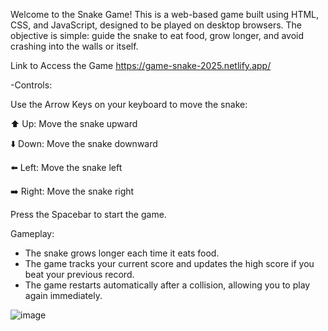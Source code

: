 
Welcome to the Snake Game! This is a web-based game built using HTML, CSS, and JavaScript, designed to be played on desktop browsers. 
The objective is simple: guide the snake to eat food, grow longer, and avoid crashing into the walls or itself.

Link to Access the Game
https://game-snake-2025.netlify.app/

-Controls:

Use the Arrow Keys on your keyboard to move the snake:

⬆️ Up: Move the snake upward

⬇️ Down: Move the snake downward

⬅️ Left: Move the snake left

➡️ Right: Move the snake right

Press the Spacebar to start the game.

Gameplay:

- The snake grows longer each time it eats food.
- The game tracks your current score and updates the high score if you beat your previous record.
- The game restarts automatically after a collision, allowing you to play again immediately.

![image](https://github.com/user-attachments/assets/bf73f7db-f2f6-45d1-b526-4ab88496a99d)
